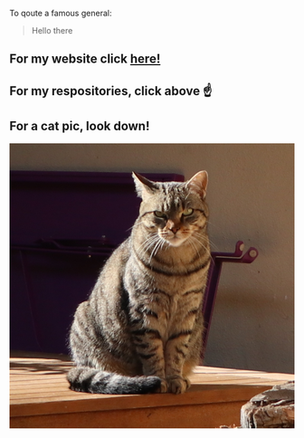 To qoute a famous general:
> Hello there

## For my website click [here!](https://ashleycave.com)

## For my respositories, click above :point_up:

## For a cat pic, look down!

![Picture of a cat, sat on a table. (c) Ashley Cave](Cat.jpg)
